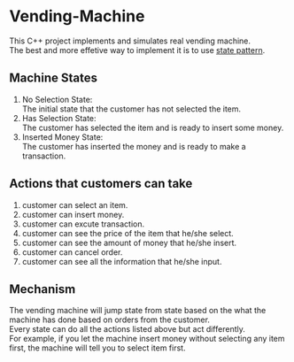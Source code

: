 # Vending-Machine
This C++ project implements and simulates real vending machine.  
The best and more effetive way to implement it is to use [state pattern](https://en.wikipedia.org/wiki/State_pattern).  
## Machine States
1. No Selection State:  
The initial state that the customer has not selected the item.  
2. Has Selection State:  
The customer has selected the item and is ready to insert some money.  
3. Inserted Money State:  
The customer has inserted the money and is ready to make a transaction.  
## Actions that customers can take
1. customer can select an item.  
2. customer can insert money.
3. customer can excute transaction.
4. customer can see the price of the item that he/she select.
5. customer can see the amount of money that he/she insert.
6. customer can cancel order.
7. customer can see all the information that he/she input.
## Mechanism
The vending machine will jump state from state based on the what the machine has done based on orders from the customer.  
Every state can do all the actions listed above but act differently.  
For example, if you let the machine insert money without selecting any item first, the machine will tell you to select item first.
